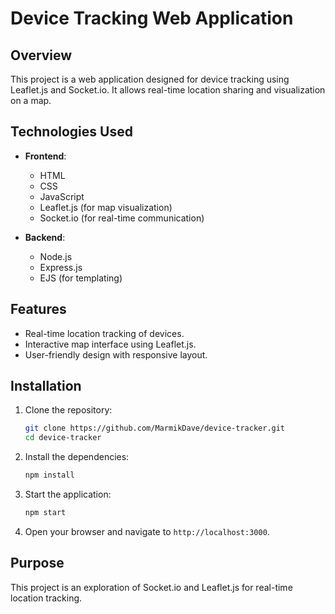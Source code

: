 # Device Tracking Web Application

## Overview

This project is a web application designed for device tracking using Leaflet.js and Socket.io. It allows real-time location sharing and visualization on a map.

## Technologies Used

- **Frontend**: 
  - HTML
  - CSS
  - JavaScript
  - Leaflet.js (for map visualization)
  - Socket.io (for real-time communication)

- **Backend**: 
  - Node.js
  - Express.js
  - EJS (for templating)

## Features

- Real-time location tracking of devices.
- Interactive map interface using Leaflet.js.
- User-friendly design with responsive layout.

## Installation

1. Clone the repository:
   ```bash
   git clone https://github.com/MarmikDave/device-tracker.git
   cd device-tracker
   ```

2. Install the dependencies:
   ```bash
   npm install
   ```

3. Start the application:
   ```bash
   npm start
   ```

4. Open your browser and navigate to `http://localhost:3000`.

## Purpose

This project is an exploration of Socket.io and Leaflet.js for real-time location tracking.
